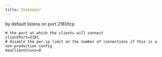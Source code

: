 ```yaml
---
title: Zookeeper
---
```


by default listens on port 2181/tcp

```
# the port at which the clients will connect
clientPort=2181
# disable the per-ip limit on the number of connections if this is a non-production config
maxClientCnxns=0
```
